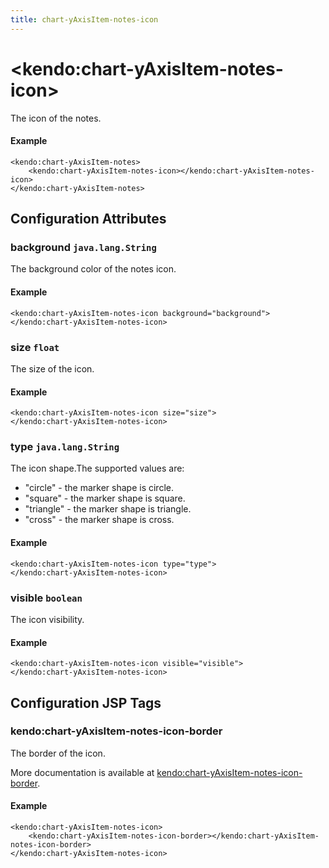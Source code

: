 ```yaml
---
title: chart-yAxisItem-notes-icon
---
```


# \<kendo:chart-yAxisItem-notes-icon\>

The icon of the notes.

#### Example
    <kendo:chart-yAxisItem-notes>
        <kendo:chart-yAxisItem-notes-icon></kendo:chart-yAxisItem-notes-icon>
    </kendo:chart-yAxisItem-notes>

## Configuration Attributes

### background `java.lang.String`

The background color of the notes icon.

#### Example
    <kendo:chart-yAxisItem-notes-icon background="background">
    </kendo:chart-yAxisItem-notes-icon>

### size `float`

The size of the icon.

#### Example
    <kendo:chart-yAxisItem-notes-icon size="size">
    </kendo:chart-yAxisItem-notes-icon>

### type `java.lang.String`

The icon shape.The supported values are:
* "circle" - the marker shape is circle.
* "square" - the marker shape is square.
* "triangle" - the marker shape is triangle.
* "cross" - the marker shape is cross.

#### Example
    <kendo:chart-yAxisItem-notes-icon type="type">
    </kendo:chart-yAxisItem-notes-icon>

### visible `boolean`

The icon visibility.

#### Example
    <kendo:chart-yAxisItem-notes-icon visible="visible">
    </kendo:chart-yAxisItem-notes-icon>


##  Configuration JSP Tags

### kendo:chart-yAxisItem-notes-icon-border

The border of the icon.

More documentation is available at [kendo:chart-yAxisItem-notes-icon-border](/api/wrappers/jsp/chart/yaxisitem-notes-icon-border).

#### Example

    <kendo:chart-yAxisItem-notes-icon>
        <kendo:chart-yAxisItem-notes-icon-border></kendo:chart-yAxisItem-notes-icon-border>
    </kendo:chart-yAxisItem-notes-icon>

